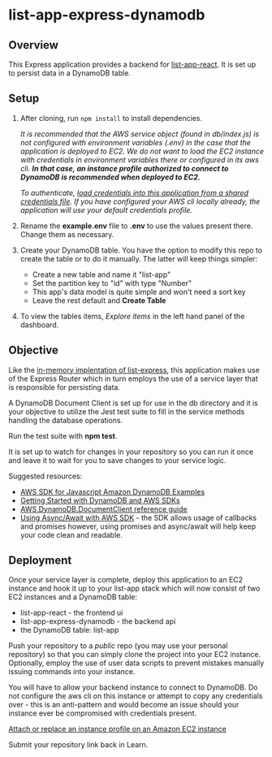 # list-app-express-dynamodb

## Overview
This Express application provides a backend for [list-app-react](https://github.com/gSchool/list-app-react). It is set up to persist data in a DynamoDB table.

## Setup
1. After cloning, run `npm install` to install dependencies.

    *It is recommended that the AWS service object (found in db/index.js) is not configured with environment variables (.env) in the case that the application is deployed to EC2. We do not want to load the EC2 instance with credentials in environment variables there or configured in its aws cli. **In that case, an instance profile authorized to connect to DynamoDB is recommended when deployed to EC2.***

    *To authenticate, [load credentials into this application from a shared credentials file](https://docs.aws.amazon.com/sdk-for-javascript/v2/developer-guide/loading-node-credentials-shared.html). If you have configured your AWS cli locally already, the application will use your default credentials profile.*

1. Rename the **example.env** file to **.env** to use the values present there. Change them as necessary.

1. Create your DynamoDB table. You have the option to modify this repo to create the table or to do it manually. The latter will keep things simpler:
    - Create a new table and name it "list-app"
    - Set the partition key to "id" with type "Number"
    - This app's data model is quite simple and won't need a sort key
    - Leave the rest default and **Create Table**

1. To view the tables items, *Explore items* in the left hand panel of the dashboard.

## Objective
Like the [in-memory implentation of list-express](https://github.com/gSchool/list-app-express), this application makes use of the Express Router which in turn employs the use of a service layer that is responsible for persisting data. 

A DynamoDB Document Client is set up for use in the db directory and it is your objective to utilize the Jest test suite to fill in the service methods handling the database operations. 

Run the test suite with **npm test**. 

It is set up to watch for changes in your repository so you can run it once and leave it to wait for you to save changes to your service logic.

Suggested resources:
- [AWS SDK for Javascript Amazon DynamoDB Examples](https://docs.aws.amazon.com/sdk-for-javascript/v2/developer-guide/dynamodb-examples.html)
- [Getting Started with DynamoDB and AWS SDKs](https://docs.aws.amazon.com/amazondynamodb/latest/developerguide/GettingStarted.html)
- [AWS.DynamoDB.DocumentClient reference guide](https://docs.aws.amazon.com/AWSJavaScriptSDK/latest/AWS/DynamoDB/DocumentClient.html#put-property)
- [Using Async/Await with AWS SDK](https://docs.aws.amazon.com/sdk-for-javascript/v2/developer-guide/using-async-await.html) - the SDK allows usage of callbacks and promises however, using promises and async/await will help keep your code clean and readable. 

## Deployment
Once your service layer is complete, deploy this application to an EC2 instance and hook it up to your list-app stack which will now consist of two EC2 instances and a DynamoDB table:
  - list-app-react - the frontend ui
  - list-app-express-dynamodb - the backend api
  - the DynamoDB table: list-app

Push your repository to a *public* repo (you may use your personal repository) so that you can simply clone the project into your EC2 instance. Optionally, employ the use of user data scripts to prevent mistakes manually issuing commands into your instance.

You will have to allow your backend instance to connect to DynamoDB. Do not configure the aws cli on this instance or attempt to copy any credentials over - this is an anti-pattern and would become an issue should your instance ever be compromised with credentials present.

[Attach or replace an instance profile on an Amazon EC2 instance](https://aws.amazon.com/premiumsupport/knowledge-center/attach-replace-ec2-instance-profile/)

Submit your repository link back in Learn.